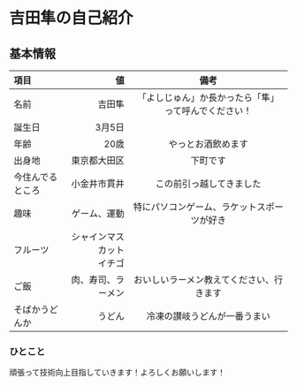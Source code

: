 # 吉田隼の自己紹介
<!--#でh1タグ-->

## 基本情報
<!--#二つでh2タグ-->

|項目|値|備考|
|:--|--:|:--:|
|名前|吉田隼|「よしじゅん」か長かったら「隼」って呼んでください！|
|誕生日|3月5日||
|年齢|20歳|やっとお酒飲めます|
|出身地|東京都大田区|下町です|
|今住んでるところ|小金井市貫井|この前引っ越してきました|
|趣味|ゲーム、運動|特にパソコンゲーム、ラケットスポーツが好き|
|フルーツ|シャインマスカット<br>イチゴ||
|ご飯|肉、寿司、ラーメン|おいしいラーメン教えてください、行きます|
|そばかうどんか|うどん|冷凍の讃岐うどんが一番うまい|


### ひとこと
頑張って技術向上目指していきます！よろしくお願いします！